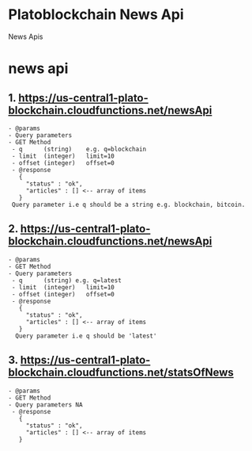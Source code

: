 # Platoblockchain News Api
News Apis 

# news api

## 1. https://us-central1-plato-blockchain.cloudfunctions.net/newsApi 
    - @params
    - Query parameters 
    - GET Method
     - q      (string)    e.g. q=blockchain 
     - limit  (integer)   limit=10
     - offset (integer)   offset=0
     - @response
       {
         "status" : "ok",
         "articles" : [] <-- array of items
       }
     Query parameter i.e q should be a string e.g. blockchain, bitcoin.
     
## 2. https://us-central1-plato-blockchain.cloudfunctions.net/newsApi
    - @params
    - GET Method
    - Query parameters 
     - q      (string) e.g. q=latest 
     - limit  (integer)   limit=10
     - offset (integer)   offset=0
     - @response
       {
         "status" : "ok",
         "articles" : [] <-- array of items
       }
      Query parameter i.e q should be 'latest'
      
   
## 3. https://us-central1-plato-blockchain.cloudfunctions.net/statsOfNews
    - @params
    - GET Method
    - Query parameters NA
     - @response
       {
         "status" : "ok",
         "articles" : [] <-- array of items
       }
